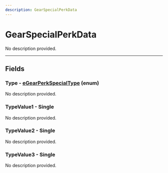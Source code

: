 ```yaml
---
description: GearSpecialPerkData
---
```


# GearSpecialPerkData

No description provided.

***

## Fields

### Type - [eGearPerkSpecialType](../enum-types.md#egearperkspecialtype) (enum)

No description provided.

### TypeValue1 - Single

No description provided.

### TypeValue2 - Single

No description provided.

### TypeValue3 - Single

No description provided.
